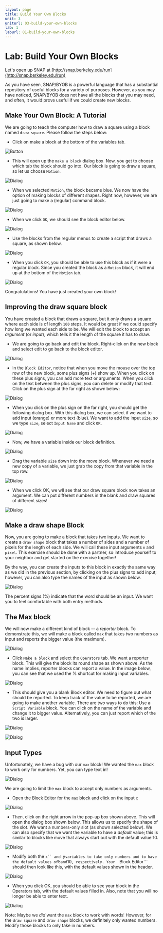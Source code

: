 ```yaml
---
layout: page
title: Build Your Own Blocks
unit: 3
uniturl: 03-build-your-own-blocks
lab: 1
laburl: 01-build-your-own-blocks
---
```



Lab: Build Your Own Blocks
==========================
Let's open up SNAP at [http://snap.berkeley.edu/run](http://snap.berkeley.edu/run)

As you have seen, SNAP/BYOB is a powerful language that has a substantial
repository of useful blocks for a variety of purposes. However, as you may have
noticed, SNAP/BYOB does not have all the blocks that you may need, and often, it
would prove useful if we could create new blocks.



Make Your Own Block: A Tutorial
-------------------------------
We are going to teach the computer how to draw a square using a block named
```draw square```. Please follow the steps below:

 * Click on make a block at the bottom of the variables tab.
 
![Button](lab-block-1.png)

 * This will open up the ```make a block``` dialog box. Now, you get to choose
   which tab the block should go into. Our block is going to draw a square, so
   let us choose ```Motion```.
 
![Dialog](lab-block-2.png)

 * When we selected ```Motion```, the block became blue. We now have the option of
   making blocks of different shapes. Right now, however, we are just going to
   make a (regular) command block.

![Dialog](lab-block-3.png)

 * When we click ```OK```, we should see the block editor below.

![Dialog](lab-block-4.png)

 * Use the blocks from the regular menus to create a script that draws a square,
   as shown below.

![Dialog](lab-block-5.png)

 * When you click ```OK```, you should be able to use this block as if it were a
   regular block. Since you created the block as a ```Motion``` block, it will
   end up at the bottom of the ```Motion``` tab.

![Dialog](lab-block-6.png)

Congratulations! You have just created your own block!


Improving the draw square block
-------------------------------
You have created a block that draws a square, but it only draws a square where
each side is of length ```100``` steps. It would be great if we could specify
how long we wanted each side to be. We will edit the block to accept an *argument*
(or *input*), which tells it the length of the square it has to draw.

 * We are going to go back and edit the block. Right-click on the new block and
   select edit to go back to the block editor.

![Dialog](lab-block-8.png)

 * In the ```Block Editor```, notice that when you move the mouse over the top
   row of the new block, some plus signs (+) show up. When you click on these
   plus signs, you can add more text or arguments. When you click on the text
   between the plus signs, you can delete or modify that text. Click on the plus
   sign at the far right as shown below:

![Dialog](lab-block-9.png)

 * When you click on the plus sign on the far right, you should get the following
   dialog box. With this dialog box, we can select if we want to add input (orange)
   or more text (blue). We want to add the input ```size```, so we type ```size```,
   select ```Input Name``` and click ```OK```.

![Dialog](lab-block-10.png)

 * Now, we have a variable inside our block definition.

![Dialog](lab-block-11.png)

 * Drag the variable ```size``` down into the move block. Whenever we need a
   new copy of a variable, we just grab the copy from that variable in the top row.

![Dialog](lab-block-12.png)

 * When we click OK, we wll see that our draw square block now takes an argument.
   We can put different numbers in the blank and draw squares of different sizes!

![Dialog](lab-block-14.png)


Make a draw shape Block
-----------------------
Now, you are going to make a block that takes two inputs. We want to create a
```draw shape``` block that takes a number of sides and a number of pixels for
the length of each side. We will call these input arguments ```n``` and
```pixel```. This exercise should be done with a partner, so introduce yourself
to your neighbor and get started on the exercise together!

By the way, you can create the inputs to this block in exactly the same way as
we did in the previous section, by clicking on the plus signs to add input;
however, you can also type the names of the input as shown below.

![Dialog](lab-block-15.png)

The percent signs (%) indicate that the word should be an input. We want you to
feel comfortable with both entry methods.



The Max block
-------------
We will now make a different kind of block -- a *reporter* block. To demonstrate
this, we will make a block called ```max``` that takes two numbers as input and
reports the bigger value (the maximum).

![Dialog](lab-block-16.png)

 * Click ```Make a block``` and select the ```Operators``` tab. We want a
   reporter block. This will give the block its round shape as shown above. As
   the name implies, reporter blocks can report a value. In the image below, you
   can see that we used the % shortcut for making input variables.

![Dialog](lab-block-17.png)

 * This should give you a blank Block editor. We need to figure out what should
   be reported. To keep track of the value to be reported, we are going to make
   another variable. There are two ways to do this: Use a ```Script Variable```
   block. You can click on the name of the variable and change it to bigger value.
   Alternatively, you can just report which of the two is larger.

![Dialog](lab-block-18.png)

![Dialog](lab-block-19.png)


Input Types
-----------
Unfortunately, we have a bug with our ```max``` block! We wanted the ```max```
block to work only for numbers. Yet, you can type text in!

![Dialog](lab-block-20.png)

We are going to limit the ```max``` block to accept only numbers as arguments.

 * Open the Block Editor for the ```max``` block and click on the input ```x```

![Dialog](lab-block-21.png)

 * Then, click on the right arrow in the pop-up box shown above. This will open
   the dialog box shown below. This allows us to specify the shape of the slot.
   We want a numbers-only slot (as shown selected below). We can also specify
   that we want the variable to have a *default* value; this is similar to
   blocks like move that always start out with the default value 10.

![Dialog](lab-block-22.png)

 * Modify both the ```x`` and ```y``` variables to take only numbers and to have
   the default values of ```5``` and ```10```, respectively. Your 
   ```Block Editor``` should then look like this, with the default values shown
   in the header.

![Dialog](lab-block-23.png)

 * When you click OK, you should be able to see your block in the Operators tab,
   with the default values filled in. Also, note that you will no longer be able
   to enter text.

![Dialog](lab-block-24.png)

Note: Maybe we *did* want the ```max``` block to work with words! However, for
the ```draw square``` and ```draw shape``` blocks, we definitely only wanted
numbers. Modify those blocks to only take in numbers.


